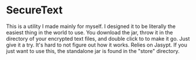 # SecureText
This is a utility I made mainly for myself. I designed it to be literally the easiest thing in the world to use. You download the jar, throw it in the directory of your encrypted text files, and double click to to make it go. Just give it a try. It's hard to not figure out how it works. Relies on Jasypt. If you just want to use this, the standalone jar is found in the "store" directory.
